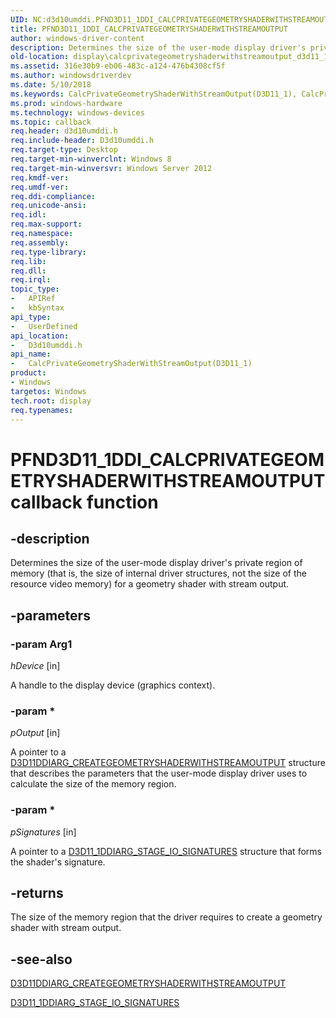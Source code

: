 ```yaml
---
UID: NC:d3d10umddi.PFND3D11_1DDI_CALCPRIVATEGEOMETRYSHADERWITHSTREAMOUTPUT
title: PFND3D11_1DDI_CALCPRIVATEGEOMETRYSHADERWITHSTREAMOUTPUT
author: windows-driver-content
description: Determines the size of the user-mode display driver's private region of memory (that is, the size of internal driver structures, not the size of the resource video memory) for a geometry shader with stream output.
old-location: display\calcprivategeometryshaderwithstreamoutput_d3d11_1_.htm
ms.assetid: 316e30b9-eb06-483c-a124-476b4308cf5f
ms.author: windowsdriverdev
ms.date: 5/10/2018
ms.keywords: CalcPrivateGeometryShaderWithStreamOutput(D3D11_1), CalcPrivateGeometryShaderWithStreamOutput(D3D11_1) callback function [Display Devices], PFND3D11_1DDI_CALCPRIVATEGEOMETRYSHADERWITHSTREAMOUTPUT, PFND3D11_1DDI_CALCPRIVATEGEOMETRYSHADERWITHSTREAMOUTPUT callback, d3d10umddi/CalcPrivateGeometryShaderWithStreamOutput(D3D11_1), display.calcprivategeometryshaderwithstreamoutput_d3d11_1_, display.pfncalcprivategeometryshaderwithstreamoutput
ms.prod: windows-hardware
ms.technology: windows-devices
ms.topic: callback
req.header: d3d10umddi.h
req.include-header: D3d10umddi.h
req.target-type: Desktop
req.target-min-winverclnt: Windows 8
req.target-min-winversvr: Windows Server 2012
req.kmdf-ver: 
req.umdf-ver: 
req.ddi-compliance: 
req.unicode-ansi: 
req.idl: 
req.max-support: 
req.namespace: 
req.assembly: 
req.type-library: 
req.lib: 
req.dll: 
req.irql: 
topic_type:
-	APIRef
-	kbSyntax
api_type:
-	UserDefined
api_location:
-	D3d10umddi.h
api_name:
-	CalcPrivateGeometryShaderWithStreamOutput(D3D11_1)
product:
- Windows
targetos: Windows
tech.root: display
req.typenames: 
---
```


# PFND3D11_1DDI_CALCPRIVATEGEOMETRYSHADERWITHSTREAMOUTPUT callback function


## -description


Determines the size of the user-mode display driver's private region of memory (that is, the size of internal driver structures, not the size of the resource video memory) for a geometry shader with stream output.


## -parameters




### -param Arg1

*hDevice* [in]

A handle to the display device (graphics context).

### -param *

*pOutput* [in]

A pointer to a <a href="https://msdn.microsoft.com/library/windows/hardware/ff542057">D3D11DDIARG_CREATEGEOMETRYSHADERWITHSTREAMOUTPUT</a> structure that describes the parameters that the user-mode display driver uses to calculate the size of the memory region.

### -param *

*pSignatures* [in]

A pointer to a <a href="https://msdn.microsoft.com/library/windows/hardware/hh406324">D3D11_1DDIARG_STAGE_IO_SIGNATURES</a> structure that forms the shader's signature.


## -returns



The size of the memory region that the driver requires to create a geometry shader with stream output.




## -see-also




<a href="https://msdn.microsoft.com/library/windows/hardware/ff542057">D3D11DDIARG_CREATEGEOMETRYSHADERWITHSTREAMOUTPUT</a>



<a href="https://msdn.microsoft.com/library/windows/hardware/hh406324">D3D11_1DDIARG_STAGE_IO_SIGNATURES</a>
 

 


